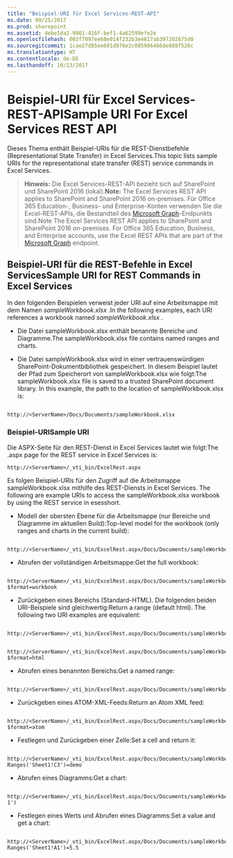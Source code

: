 ```yaml
---
title: "Beispiel-URI für Excel Services-REST-API"
ms.date: 09/25/2017
ms.prod: sharepoint
ms.assetid: 4ebe1da2-9861-416f-bef1-4a62599efe2e
ms.openlocfilehash: 003f7097ee68e014f232b3e4817ab397202675d0
ms.sourcegitcommit: 1cae27d85ee691d976e2c085986466de088f526c
ms.translationtype: HT
ms.contentlocale: de-DE
ms.lasthandoff: 10/13/2017
---
```

# <a name="sample-uri-for-excel-services-rest-api"></a><span data-ttu-id="d3046-102">Beispiel-URI für Excel Services-REST-API</span><span class="sxs-lookup"><span data-stu-id="d3046-102">Sample URI For Excel Services REST API</span></span>

<span data-ttu-id="d3046-103">Dieses Thema enthält Beispiel-URIs für die REST-Dienstbefehle (Representational State Transfer) in Excel Services.</span><span class="sxs-lookup"><span data-stu-id="d3046-103">This topic lists sample URIs for the representational state transfer (REST) service commands in Excel Services.</span></span>
  
    
    


> <span data-ttu-id="d3046-104">**Hinweis:** Die Excel Services-REST-API bezieht sich auf SharePoint und SharePoint 2016 (lokal).</span><span class="sxs-lookup"><span data-stu-id="d3046-104">**Note:** The Excel Services REST API applies to SharePoint and SharePoint 2016 on-premises.</span></span> <span data-ttu-id="d3046-105">Für Office 365 Education-, Business- und Enterprise-Konten verwenden Sie die Excel-REST-APIs, die Bestandteil des [Microsoft Graph](http://graph.microsoft.io/de-de/docs/api-reference/v1.0/resources/excel
> )-Endpunkts sind.</span><span class="sxs-lookup"><span data-stu-id="d3046-105">Note The Excel Services REST API applies to SharePoint and SharePoint 2016 on-premises. For Office 365 Education, Business, and Enterprise accounts, use the Excel REST APIs that are part of the  [Microsoft Graph](http://graph.microsoft.io/de-de/docs/api-reference/v1.0/resources/excel
) endpoint.</span></span>
  
    
    


## <a name="sample-uri-for-rest-commands-in-excel-services"></a><span data-ttu-id="d3046-106">Beispiel-URI für die REST-Befehle in Excel Services</span><span class="sxs-lookup"><span data-stu-id="d3046-106">Sample URI for REST Commands in Excel Services</span></span>

<span data-ttu-id="d3046-107">In den folgenden Beispielen verweist jeder URI auf eine Arbeitsmappe mit dem Namen  *sampleWorkbook.xlsx*  .</span><span class="sxs-lookup"><span data-stu-id="d3046-107">In the following examples, each URI references a workbook named  *sampleWorkbook.xlsx*  .</span></span>
  
    
    

- <span data-ttu-id="d3046-108">Die Datei sampleWorkbook.xlsx enthält benannte Bereiche und Diagramme.</span><span class="sxs-lookup"><span data-stu-id="d3046-108">The sampleWorkbook.xlsx file contains named ranges and charts.</span></span>
    
  
- <span data-ttu-id="d3046-p102">Die Datei sampleWorkbook.xlsx wird in einer vertrauenswürdigen SharePoint-Dokumentbibliothek gespeichert. In diesem Beispiel lautet der Pfad zum Speicherort von sampleWorkbook.xlsx wie folgt:</span><span class="sxs-lookup"><span data-stu-id="d3046-p102">The sampleWorkbook.xlsx file is saved to a trusted SharePoint document library. In this example, the path to the location of sampleWorkbook.xlsx is:</span></span>
    
```
  
http://<ServerName>/Docs/Documents/sampleWorkbook.xlsx
```


### <a name="sample-uri"></a><span data-ttu-id="d3046-111">Beispiel-URI</span><span class="sxs-lookup"><span data-stu-id="d3046-111">Sample URI</span></span>

<span data-ttu-id="d3046-112">Die ASPX-Seite für den REST-Dienst in Excel Services lautet wie folgt:</span><span class="sxs-lookup"><span data-stu-id="d3046-112">The .aspx page for the REST service in Excel Services is:</span></span> 
  
    
    

```
http://<ServerName>/_vti_bin/ExcelRest.aspx

```

<span data-ttu-id="d3046-113">Es folgen Beispiel-URIs für den Zugriff auf die Arbeitsmappe sampleWorkbook.xlsx mithilfe des REST-Diensts in Excel Services. </span><span class="sxs-lookup"><span data-stu-id="d3046-113">The following are example URIs to access the sampleWorkbook.xlsx workbook by using the REST service in esesshort.</span></span> 
  
    
    

- <span data-ttu-id="d3046-114">Modell der obersten Ebene für die Arbeitsmappe (nur Bereiche und Diagramme im aktuellen Build):</span><span class="sxs-lookup"><span data-stu-id="d3046-114">Top-level model for the workbook (only ranges and charts in the current build):</span></span>
    
```
  
http://<ServerName>/_vti_bin/ExcelRest.aspx/Docs/Documents/sampleWorkbook.xlsx/model

```

- <span data-ttu-id="d3046-115">Abrufen der vollständigen Arbeitsmappe:</span><span class="sxs-lookup"><span data-stu-id="d3046-115">Get the full workbook:</span></span>
    
```
  
http://<ServerName>/_vti_bin/ExcelRest.aspx/Docs/Documents/sampleWorkbook.xlsx/model?$format=workbook

```

- <span data-ttu-id="d3046-p103">Zurückgeben eines Bereichs (Standard-HTML). Die folgenden beiden URI-Beispiele sind gleichwertig:</span><span class="sxs-lookup"><span data-stu-id="d3046-p103">Return a range (default html). The following two URI examples are equivalent:</span></span>
    
```
  
http://<ServerName>/_vti_bin/ExcelRest.aspx/Docs/Documents/sampleWorkbook.xlsx/model/Ranges('Sheet1!A1|G5')

```


```
  
http://<ServerName>/_vti_bin/ExcelRest.aspx/Docs/Documents/sampleWorkbook.xlsx/model/Ranges('Sheet1!A1|G5')?$format=html
```

- <span data-ttu-id="d3046-118">Abrufen eines benannten Bereichs:</span><span class="sxs-lookup"><span data-stu-id="d3046-118">Get a named range:</span></span>
    
```
  http://<ServerName>/_vti_bin/ExcelRest.aspx/Docs/Documents/sampleWorkbook.xlsx/model/Ranges('nameOfTheNamedRange')

```

- <span data-ttu-id="d3046-119">Zurückgeben eines ATOM-XML-Feeds:</span><span class="sxs-lookup"><span data-stu-id="d3046-119">Return an Atom XML feed:</span></span>
    
```
  
http://<ServerName>/_vti_bin/ExcelRest.aspx/Docs/Documents/sampleWorkbook.xlsx/model?$format=atom

```

- <span data-ttu-id="d3046-120">Festlegen und Zurückgeben einer Zelle:</span><span class="sxs-lookup"><span data-stu-id="d3046-120">Set a cell and return it:</span></span>
    
```
  
http://<ServerName>/_vti_bin/ExcelRest.aspx/Docs/Documents/sampleWorkbook.xlsx/model/Ranges('Sheet1!A1|G5')?Ranges('Sheet1!C3')=demo

```

- <span data-ttu-id="d3046-121">Abrufen eines Diagramms:</span><span class="sxs-lookup"><span data-stu-id="d3046-121">Get a chart:</span></span>
    
```
  
http://<ServerName>/_vti_bin/ExcelRest.aspx/Docs/Documents/sampleWorkbook.xlsx/model/Charts('Chart 1')

```

- <span data-ttu-id="d3046-122">Festlegen eines Werts und Abrufen eines Diagramms:</span><span class="sxs-lookup"><span data-stu-id="d3046-122">Set a value and get a chart:</span></span>
    
```
  
http://<ServerName>/_vti_bin/ExcelRest.aspx/Docs/Documents/sampleWorkbook.xlsx/model/Charts('Chart%201')?Ranges('Sheet1!A1')=5.5

```


